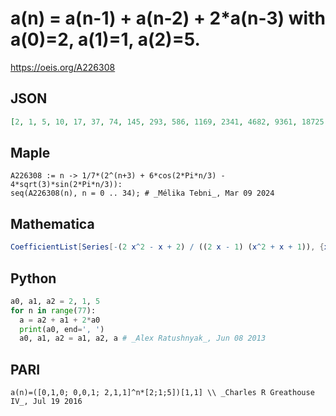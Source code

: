 # a\(n\) \= a\(n\-1\) \+ a\(n\-2\) \+ 2\*a\(n\-3\) with a\(0\)\=2, a\(1\)\=1, a\(2\)\=5\.
https://oeis.org/A226308
## JSON
```JSON
[2, 1, 5, 10, 17, 37, 74, 145, 293, 586, 1169, 2341, 4682, 9361, 18725, 37450, 74897, 149797, 299594, 599185, 1198373, 2396746, 4793489, 9586981, 19173962, 38347921, 76695845, 153391690, 306783377, 613566757, 1227133514, 2454267025, 4908534053, 9817068106, 19634136209]
```
## Maple
```Maple
A226308 := n -> 1/7*(2^(n+3) + 6*cos(2*Pi*n/3) - 4*sqrt(3)*sin(2*Pi*n/3)):
seq(A226308(n), n = 0 .. 34); # _Mélika Tebni_, Mar 09 2024
```
## Mathematica
```Mathematica
CoefficientList[Series[-(2 x^2 - x + 2) / ((2 x - 1) (x^2 + x + 1)), {x, 0, 40}], x] (* _Vincenzo Librandi_, Jun 18 2013 *)
```
## Python
```Python
a0, a1, a2 = 2, 1, 5
for n in range(77):
  a = a2 + a1 + 2*a0
  print(a0, end=', ')
  a0, a1, a2 = a1, a2, a # _Alex Ratushnyak_, Jun 08 2013
```
## PARI
```PARI
a(n)=([0,1,0; 0,0,1; 2,1,1]^n*[2;1;5])[1,1] \\ _Charles R Greathouse IV_, Jul 19 2016
```
